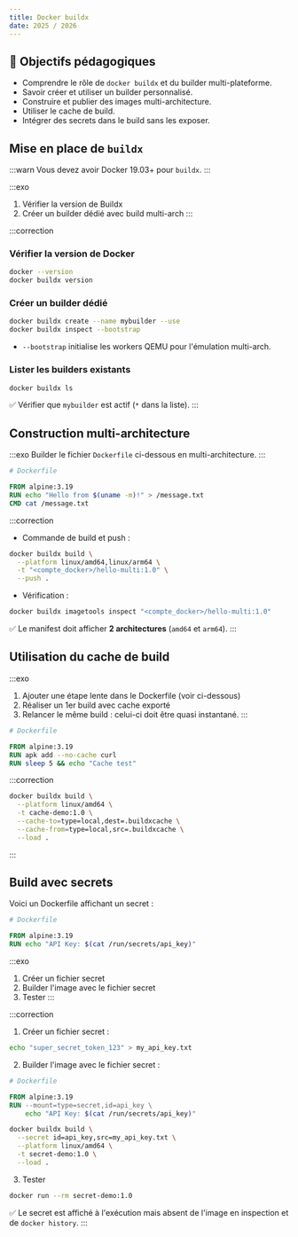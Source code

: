 ```yaml
---
title: Docker buildx
date: 2025 / 2026
---
```


## 🎯 Objectifs pédagogiques

- Comprendre le rôle de `docker buildx` et du builder multi-plateforme.
- Savoir créer et utiliser un builder personnalisé.
- Construire et publier des images multi-architecture.
- Utiliser le cache de build.
- Intégrer des secrets dans le build sans les exposer.

## Mise en place de `buildx`

:::warn
Vous devez avoir Docker 19.03+ pour `buildx`.
:::

:::exo
1. Vérifier la version de Buildx
2. Créer un builder dédié avec build multi-arch
:::

:::correction
### Vérifier la version de Docker

```sh
docker --version
docker buildx version
```

### Créer un builder dédié

```sh
docker buildx create --name mybuilder --use
docker buildx inspect --bootstrap
```

- `--bootstrap` initialise les workers QEMU pour l'émulation multi-arch.

### Lister les builders existants

```sh
docker buildx ls
```

✅ Vérifier que `mybuilder` est actif (`*` dans la liste).
:::

## Construction multi-architecture

:::exo
Builder le fichier `Dockerfile` ci-dessous en multi-architecture.
:::

```dockerfile
# Dockerfile

FROM alpine:3.19
RUN echo "Hello from $(uname -m)!" > /message.txt
CMD cat /message.txt
```

:::correction
- Commande de build et push :

```sh
docker buildx build \
  --platform linux/amd64,linux/arm64 \
  -t "<compte_docker>/hello-multi:1.0" \
  --push .
```

- Vérification :

```sh
docker buildx imagetools inspect "<compte_docker>/hello-multi:1.0"
```

✅ Le manifest doit afficher **2 architectures** (`amd64` et `arm64`).
:::

## Utilisation du cache de build

:::exo
1. Ajouter une étape lente dans le Dockerfile (voir ci-dessous)
2. Réaliser un 1er build avec cache exporté
3. Relancer le même build : celui-ci doit être quasi instantané.
:::

```dockerfile
# Dockerfile

FROM alpine:3.19
RUN apk add --no-cache curl
RUN sleep 5 && echo "Cache test"
```

:::correction
```sh
docker buildx build \
  --platform linux/amd64 \
  -t cache-demo:1.0 \
  --cache-to=type=local,dest=.buildxcache \
  --cache-from=type=local,src=.buildxcache \
  --load .
```
:::

## Build avec secrets

Voici un Dockerfile affichant un secret :

```dockerfile
# Dockerfile

FROM alpine:3.19
RUN echo "API Key: $(cat /run/secrets/api_key)"
```

:::exo
1. Créer un fichier secret
2. Builder l'image avec le fichier secret
3. Tester
:::

:::correction
1. Créer un fichier secret :

```sh
echo "super_secret_token_123" > my_api_key.txt
```

2. Builder l'image avec le fichier secret :

```dockerfile
# Dockerfile

FROM alpine:3.19
RUN --mount=type=secret,id=api_key \
    echo "API Key: $(cat /run/secrets/api_key)"
```

```sh
docker buildx build \
  --secret id=api_key,src=my_api_key.txt \
  --platform linux/amd64 \
  -t secret-demo:1.0 \
  --load .
```

3. Tester

```sh
docker run --rm secret-demo:1.0
```

✅ Le secret est affiché à l'exécution mais absent de l'image en inspection et de `docker history`.
:::

